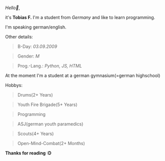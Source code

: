 *Hello👋*,

it's **Tobias F.** I'm a student from *Germany* and like to learn programming.

I'm speaking german/english.

Other details:

> B-Day: _03.09.2009_

> Gender: _M_

> Prog.-Lang.: _Python, JS, HTML_

At the moment I'm a student at a german gymnasium(=german highschool)

Hobbys:

> Drums(2+ Years)
 
> Youth Fire Brigade(5+ Years)

> Programming

> ASJ(german youth paramedics)

> Scouts(4+ Years)

> Open-Mind-Combat(2+ Months)

**Thanks for reading :D**

